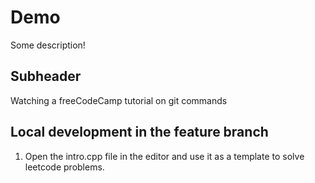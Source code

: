 # Demo

Some description!


## Subheader

Watching a freeCodeCamp tutorial on git commands


## Local development in the feature branch

1. Open the intro.cpp file in the editor and use it as a template to solve leetcode problems.
